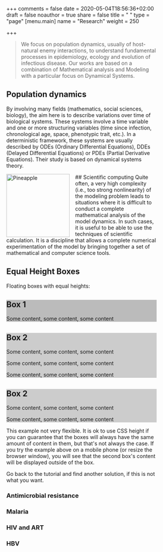 +++
comments = false
date = 2020-05-04T18:56:36+02:00
draft = false
noauthor = true
share = false
title = " "
type = "page"
[menu.main]
   name = "Research"
weight = 250

+++

>We focus on population dynamics, usually of host-natural enemy interactions, to understand fundamental processes in epidemiology, ecology and evolution of infectious disease. Our works are based on a combination of Mathematical analysis and Modeling with a particular focus on Dynamical Systems. 

## Population dynamics
By involving many fields (mathematics, social sciences, biology), the aim here is to describe variations over time of biological systems. These systems involve a time variable and one or more structuring variables (time since infection, chronological age, space, phenotypic trait, etc.).  In a deterministic framework, these systems are usually described by ODEs (Ordinary Differential Equations), DDEs (Delayed Differential Equations) or PDEs (Partial Derivative Equations). Their study is based on dynamical systems theory.


<html>
<head>
<style>
img {
  float: left;
}
</style>
</head>
<body>

<p><img src="/SEAIR_COVID_severe.svg" alt="Pineapple" style="width:170px;height:170px;margin-right:15px;">
## Scientific computing 
Quite often, a very high complexity (i.e., too strong nonlinearity) of the modeling problem leads to situations where it is difficult to conduct a complete mathematical analysis of the model dynamics. In such cases, it is useful to be able to use the techniques of scientific calculation. It is a discipline that allows a complete numerical experimentation of the model by bringing together a set of mathematical and computer science tools.</p>
</body>
</html>


<!DOCTYPE html>
<html>
<head>
<style>
* {
  box-sizing: border-box;
}

.box {
  float: left;
  width: 50%;
  padding: 50px;
  height: 300px;
}

.clearfix::after {
  content: "";
  clear: both;
  display: table;
}
</style>
</head>
<body>

<h2>Equal Height Boxes</h2>
<p>Floating boxes with equal heights:</p>

<div class="clearfix">
  <div class="box" style="background-color:#bbb">
  <h2>Box 1</h2>
  <p>Some content, some content, some content</p>
  </div>
  <div class="box" style="background-color:#ccc">
  <h2>Box 2</h2>
  <p>Some content, some content, some content</p>
  <p>Some content, some content, some content</p>
  <p>Some content, some content, some content</p>
  </div>
  </div>
  <div class="box" style="background-color:#ccc">
  <h2>Box 2</h2>
  <p>Some content, some content, some content</p>
  <p>Some content, some content, some content</p>
  </div>
</div>

<p>This example not very flexible. It is ok to use CSS height if you can guarantee that the boxes will always have the same amount of content in them, but that's not always the case. If you try the example above on a mobile phone (or resize the browser window), you will see that the second box's content will be displayed outside of the box.</p>
<p>Go back to the tutorial and find another solution, if this is not what you want.</p>

</body>
</html>



### Antimicrobial resistance

### Malaria 

### HIV and ART

### HBV

